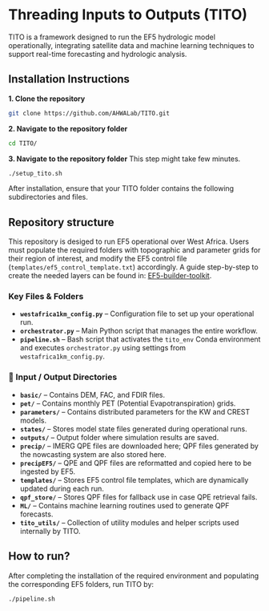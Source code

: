# Threading Inputs to Outputs (TITO)
TITO is a framework designed to run the EF5 hydrologic model operationally, integrating satellite data and machine learning techniques to support real-time forecasting and hydrologic analysis.

## Installation Instructions
**1. Clone the repository**
  ```sh
  git clone https://github.com/AHWALab/TITO.git
  ```
**2. Navigate to the repository folder**
  ```sh
  cd TITO/
  ```
**3. Navigate to the repository folder**
   This step might take few minutes. 
  ```sh
  ./setup_tito.sh
  ```
After installation, ensure that your TITO folder contains the following subdirectories and files.

## Repository structure

This repository is desiged to run EF5 operational over West Africa. 
Users must populate the required folders with topographic and parameter grids for their region of interest, and modify the EF5 control file (`templates/ef5_control_template.txt`) accordingly. A guide step-by-step to create the needed layers can be found in: [EF5-builder-toolkit](https://github.com/AHWALab/EF5-builder-toolkit).

### Key Files & Folders
- **`westafrica1km_config.py`** – Configuration file to set up your operational run.
- **`orchestrator.py`** – Main Python script that manages the entire workflow.
- **`pipeline.sh`** – Bash script that activates the `tito_env` Conda environment and executes `orchestrator.py` using settings from `westafrica1km_config.py`.

### 📂 Input / Output Directories
- **`basic/`** – Contains DEM, FAC, and FDIR files.
- **`pet/`** – Contains monthly PET (Potential Evapotranspiration) grids.
- **`parameters/`** – Contains distributed parameters for the KW and CREST models.
- **`states/`** – Stores model state files generated during operational runs.
- **`outputs/`** – Output folder where simulation results are saved.
- **`precip/`** – IMERG QPE files are downloaded here; QPF files generated by the nowcasting system are also stored here.
- **`precipEF5/`** – QPE and QPF files are reformatted and copied here to be ingested by EF5.
- **`templates/`** – Stores EF5 control file templates, which are dynamically updated during each run.
- **`qpf_store/`** – Stores QPF files for fallback use in case QPE retrieval fails.
- **`ML/`** – Contains machine learning routines used to generate QPF forecasts.
- **`tito_utils/`** – Collection of utility modules and helper scripts used internally by TITO.

## How to run? 
After completing the installation of the required environment and populating the corresponding EF5 folders, run TITO by:
```sh
./pipeline.sh
```

